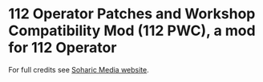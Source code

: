 <h1>112 Operator Patches and Workshop Compatibility Mod (112 PWC), a mod for 112 Operator</h1>
<p>For full credits see <a href="https://soharicmedia.com/112/pwc">Soharic Media website</a>.</p>